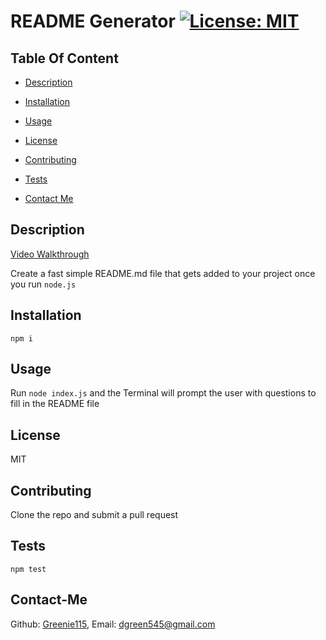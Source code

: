 # README Generator [![License: MIT](https://img.shields.io/badge/License-MIT-yellow.svg)](https://opensource.org/licenses/MIT)
## Table Of Content

- [Description](#Description)

- [Installation](#Installation)

- [Usage](#Usage)

- [License](#License)

- [Contributing](#Contributing)

- [Tests](#Tests)

- [Contact Me](#Contact-Me)

## Description
[Video Walkthrough](https://youtu.be/S72KH97pHwM)

Create a fast simple README.md file that gets added to your project once you run ```node.js```


## Installation
    npm i
## Usage
Run ```node index.js``` and the Terminal will prompt the user with questions to fill in the README file
## License
MIT
## Contributing
Clone the repo and submit a pull request
## Tests
    npm test
## Contact-Me
Github: [Greenie115](github.com/Greenie115), 
Email: [dgreen545@gmail.com](dgreen545@gmail.com)

